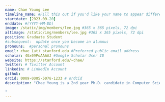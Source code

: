 ```yaml
---
name: Chae Young Lee
timeline_name: #Fill this out if you'd like your name to appear differently on the Timeline.
startdate: [2023-09-20]
enddate: #[YYYY-MM-DD]
image: /static/img/members/lee.jpg #365 x 365 pixels, 72 dpi
altimage: /static/img/members/lee.jpg #365 x 365 pixels, 72 dpi
position: Graduate Student 
#subsequent:  update once you become an alumnus
pronouns:  #personal pronouns
email: chae (at) stanford.edu #Preferred public email address
scholar: 4Gx09PoAAAAJ #Google Scholar User ID
website: https://stanford.edu/~chae/
twitter: # Tiwitter Account
linkedin: # LinkedIn Account
github:
orcid: 0009-0005-5078-1233 # ordcid 
description: "Chae Young is a 2nd year Ph.D. candidate in Computer Science. She received her B.S. in Electrical Engineering & Computer Science from Yale in 2023, where she was advised by Professor Lin Zhong. Her research focuses on optimizing machine learning systems for resource-constrained, battery-powered hardware and building real-world applications. She has been recognized as one of the Rising Stars by ACM MobiSys 2025 and has published in top conferences such as ACM MobiCom, ACM ASPLOS, ACM MobiSys, and IEEE IROS.

"
---
```

